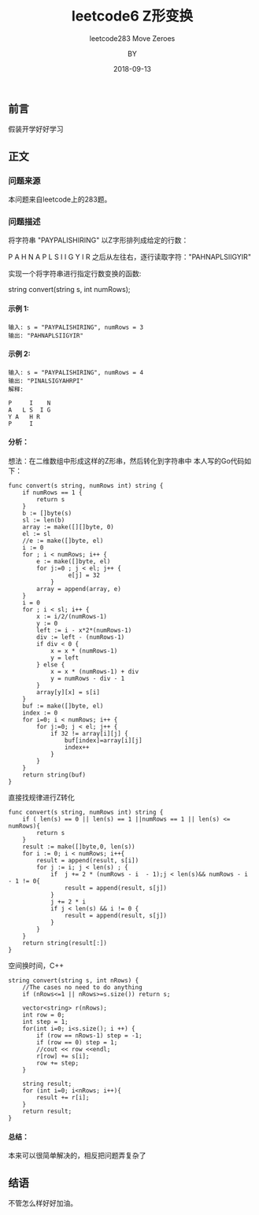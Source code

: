 ﻿---
layout:     post
title:      leetcode6 Z形变换
subtitle:   leetcode283 Move Zeroes
date:       2018-09-13
author:     BY
header-img: img/post-bg-universe.jpg
catalog: true
tags:
    - Blog
---


## 前言

假装开学好好学习

## 正文

### 问题来源

本问题来自leetcode上的283题。

### 问题描述

将字符串 "PAYPALISHIRING" 以Z字形排列成给定的行数：

P   A   H   N
A P L S I I G
Y   I   R
之后从左往右，逐行读取字符："PAHNAPLSIIGYIR"

实现一个将字符串进行指定行数变换的函数:

string convert(string s, int numRows);

#### 示例 1:
```
输入: s = "PAYPALISHIRING", numRows = 3
输出: "PAHNAPLSIIGYIR"
``` 
#### 示例 2:
```
输入: s = "PAYPALISHIRING", numRows = 4
输出: "PINALSIGYAHRPI"
解释:

P     I    N
A   L S  I G
Y A   H R
P     I
``` 
#### 分析：
想法：在二维数组中形成这样的Z形串，然后转化到字符串中
本人写的Go代码如下： 
```
func convert(s string, numRows int) string {
    if numRows == 1 {
        return s
    }
	b := []byte(s)
	sl := len(b)
	array := make([][]byte, 0)
	el := sl
	//e := make([]byte, el)
	i := 0
	for ; i < numRows; i++ {
		e := make([]byte, el)
		for j:=0 ; j < el; j++ {
           	     e[j] = 32
        	}  
		array = append(array, e)
	}
	i = 0
	for ; i < sl; i++ {
		x := i/2/(numRows-1)
		y := 0
		left := i - x*2*(numRows-1)
		div := left - (numRows-1)
		if div < 0 {
			x = x * (numRows-1)
			y = left
		} else {
			x = x * (numRows-1) + div
			y = numRows - div - 1
		}
		array[y][x] = s[i]
	}
	buf := make([]byte, el)
	index := 0
	for i=0; i < numRows; i++ {
		for j:=0; j < el; j++ {
			if 32 != array[i][j] {
				buf[index]=array[i][j]
				index++
			}
		}
	}
	return string(buf)
}

```
直接找规律进行Z转化
```
func convert(s string, numRows int) string {
    if ( len(s) == 0 || len(s) == 1 ||numRows == 1 || len(s) <= numRows){
		return s
	}
	result := make([]byte,0, len(s))
	for i := 0; i < numRows; i++{
		result = append(result, s[i])
		for j := i; j < len(s) ; {
			if 	j += 2 * (numRows - i  - 1);j < len(s)&& numRows - i  - 1 != 0{
				result = append(result, s[j])
			}
			j += 2 * i
			if j < len(s) && i != 0 {
				result = append(result, s[j])
			}
		}
	}
	return string(result[:])
}
```
空间换时间，C++
```
string convert(string s, int nRows) {
    //The cases no need to do anything
    if (nRows<=1 || nRows>=s.size()) return s;

    vector<string> r(nRows);
    int row = 0;
    int step = 1;
    for(int i=0; i<s.size(); i ++) {
        if (row == nRows-1) step = -1;
        if (row == 0) step = 1;
        //cout << row <<endl;
        r[row] += s[i];
        row += step;
    }

    string result;
    for (int i=0; i<nRows; i++){
        result += r[i];
    }
    return result;
}
```
#### 总结：
本来可以很简单解决的，相反把问题弄复杂了

## 结语
不管怎么样好好加油。

